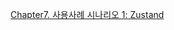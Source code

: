 [Chapter7. 사용사례 시나리오 1: Zustand](https://creative-brace-94b.notion.site/7-1-Zustand-12d379a44b4d805c86c9cde0b39a35cc?pvs=4)